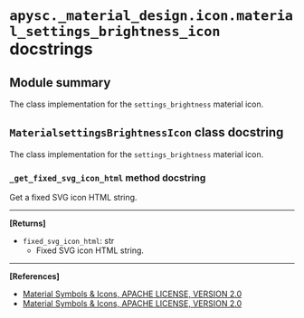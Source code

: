 # `apysc._material_design.icon.material_settings_brightness_icon` docstrings

## Module summary

The class implementation for the `settings_brightness` material icon.

## `MaterialsettingsBrightnessIcon` class docstring

The class implementation for the `settings_brightness` material icon.

### `_get_fixed_svg_icon_html` method docstring

Get a fixed SVG icon HTML string.<hr>

**[Returns]**

- `fixed_svg_icon_html`: str
  - Fixed SVG icon HTML string.

<hr>

**[References]**

- [Material Symbols & Icons, APACHE LICENSE, VERSION 2.0](https://fonts.google.com/icons?icon.size=24&icon.color=%23e8eaed)
- [Material Symbols & Icons, APACHE LICENSE, VERSION 2.0](https://www.apache.org/licenses/LICENSE-2.0.html)